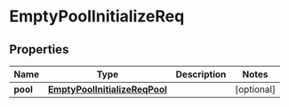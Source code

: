 # EmptyPoolInitializeReq

## Properties
Name | Type | Description | Notes
------------ | ------------- | ------------- | -------------
**pool** | [**EmptyPoolInitializeReqPool**](EmptyPoolInitializeReqPool.md) |  |  [optional]
